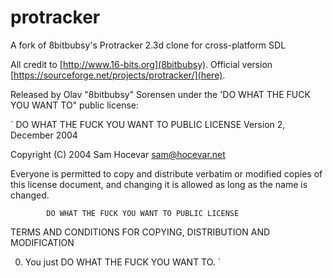 # protracker
A fork of 8bitbubsy's Protracker 2.3d clone for cross-platform SDL

All credit to [http://www.16-bits.org](8bitbubsy). Official version [https://sourceforge.net/projects/protracker/](here).

Released by Olav "8bitbubsy" Sorensen under the 'DO WHAT THE FUCK YOU WANT TO" public license:

`
DO WHAT THE FUCK YOU WANT TO PUBLIC LICENSE
                    Version 2, December 2004

 Copyright (C) 2004 Sam Hocevar <sam@hocevar.net>

 Everyone is permitted to copy and distribute verbatim or modified
 copies of this license document, and changing it is allowed as long
 as the name is changed.

            DO WHAT THE FUCK YOU WANT TO PUBLIC LICENSE
   TERMS AND CONDITIONS FOR COPYING, DISTRIBUTION AND MODIFICATION

  0. You just DO WHAT THE FUCK YOU WANT TO.
`